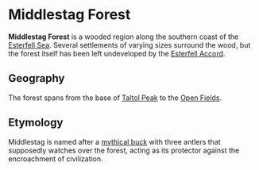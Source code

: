 # Middlestag Forest

**Middlestag Forest** is a wooded region along the southern coast of the [Esterfell Sea](../esterfell-sea). Several settlements of varying sizes surround the wood, but the forest itself has been left undeveloped by the [Esterfell Accord](../../../../societies/esterfell-accord).

## Geography

The forest spans from the base of [Taltol Peak](../attalya-mountains/taltol-peak) to the [Open Fields](../open-fields).

## Etymology

Middlestag is named after a [mythical buck](../../../../pantheon/phygius.md) with three antlers that supposedly watches over the forest, acting as its protector against the encroachment of civilization.
